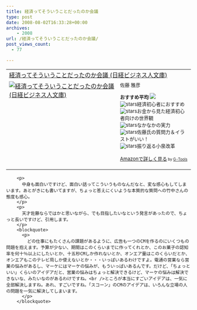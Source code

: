 ```yaml
---
title: 経済ってそういうことだったのか会議
type: post
date: 2008-08-02T16:33:28+00:00
archives:
    - 2008
url: /経済ってそういうことだったのか会議/
post_views_count:
  - 77

---
```

<table cellpadding="5" border="0">
  <tr>
    <td colspan="2">
      <a href="http://www.amazon.co.jp/%E7%B5%8C%E6%B8%88%E3%81%A3%E3%81%A6%E3%81%9D%E3%81%86%E3%81%84%E3%81%86%E3%81%93%E3%81%A8%E3%81%A0%E3%81%A3%E3%81%9F%E3%81%AE%E3%81%8B%E4%BC%9A%E8%AD%B0-%E6%97%A5%E7%B5%8C%E3%83%93%E3%82%B8%E3%83%8D%E3%82%B9%E4%BA%BA%E6%96%87%E5%BA%AB-%E4%BD%90%E8%97%A4-%E9%9B%85%E5%BD%A6/dp/4532191424%3FSubscriptionId%3D0G91FPYVW6ZGWBH4Y9G2%26tag%3Dkonnokiyotaka-22%26linkCode%3Dxm2%26camp%3D2025%26creative%3D165953%26creativeASIN%3D4532191424" target="_blank">経済ってそういうことだったのか会議 (日経ビジネス人文庫)</a><img height="1" alt="" src="http://www.assoc-amazon.jp/e/ir?t=konnokiyotaka-22&l=ur2&o=9" width="1" border="0" />
    </td>
  </tr>
  
  <tr>
    <td valign="top">
      <a href="http://www.amazon.co.jp/%E7%B5%8C%E6%B8%88%E3%81%A3%E3%81%A6%E3%81%9D%E3%81%86%E3%81%84%E3%81%86%E3%81%93%E3%81%A8%E3%81%A0%E3%81%A3%E3%81%9F%E3%81%AE%E3%81%8B%E4%BC%9A%E8%AD%B0-%E6%97%A5%E7%B5%8C%E3%83%93%E3%82%B8%E3%83%8D%E3%82%B9%E4%BA%BA%E6%96%87%E5%BA%AB-%E4%BD%90%E8%97%A4-%E9%9B%85%E5%BD%A6/dp/4532191424%3FSubscriptionId%3D0G91FPYVW6ZGWBH4Y9G2%26tag%3Dkonnokiyotaka-22%26linkCode%3Dxm2%26camp%3D2025%26creative%3D165953%26creativeASIN%3D4532191424" target="_blank"><img alt="経済ってそういうことだったのか会議 (日経ビジネス人文庫)" src="https://i2.wp.com/ecx.images-amazon.com/images/I/4147P2A2WAL._SL160_.jpg" border="0" data-recalc-dims="1" /></a>
    </td>
    <td valign="top">
      <font size="-1">佐藤 雅彦</p>
      <p>
        <strong>おすすめ平均</strong> <img src="https://i2.wp.com/g-images.amazon.com/images/G/01/detail/stars-4-5.gif" data-recalc-dims="1" /><br /><img alt="stars" src="https://i2.wp.com/g-images.amazon.com/images/G/01/detail/stars-4-0.gif" data-recalc-dims="1" />経済初心者におすすめ<br /><img alt="stars" src="https://i2.wp.com/g-images.amazon.com/images/G/01/detail/stars-4-0.gif" data-recalc-dims="1" />お金から見た経済初心者向けの世界観<br /><img alt="stars" src="https://i0.wp.com/g-images.amazon.com/images/G/01/detail/stars-3-0.gif" data-recalc-dims="1" />なかなかの実力<br /><img alt="stars" src="https://i2.wp.com/g-images.amazon.com/images/G/01/detail/stars-4-0.gif" data-recalc-dims="1" />佐藤氏の質問力＆イラストがいい！<br /><img alt="stars" src="https://i2.wp.com/g-images.amazon.com/images/G/01/detail/stars-4-0.gif" data-recalc-dims="1" />振り返る小泉改革
      </p>
      <p>
        <a href="http://www.amazon.co.jp/%E7%B5%8C%E6%B8%88%E3%81%A3%E3%81%A6%E3%81%9D%E3%81%86%E3%81%84%E3%81%86%E3%81%93%E3%81%A8%E3%81%A0%E3%81%A3%E3%81%9F%E3%81%AE%E3%81%8B%E4%BC%9A%E8%AD%B0-%E6%97%A5%E7%B5%8C%E3%83%93%E3%82%B8%E3%83%8D%E3%82%B9%E4%BA%BA%E6%96%87%E5%BA%AB-%E4%BD%90%E8%97%A4-%E9%9B%85%E5%BD%A6/dp/4532191424%3FSubscriptionId%3D0G91FPYVW6ZGWBH4Y9G2%26tag%3Dkonnokiyotaka-22%26linkCode%3Dxm2%26camp%3D2025%26creative%3D165953%26creativeASIN%3D4532191424" target="_blank">Amazonで詳しく見る</a></font><font size="-2"> by <a href="http://www.goodpic.com/mt/aws/index.html">G-Tools</a></font></td> </tr> </tbody> </table> 
        
        <p>
          中身も面白いですけど、面白い話ってこういうものなんだなと、変な感心もしてしまいます。あとがきにも書いてますが、ちょっと答えにくいような本質的な質問への竹中さんの態度も感心。
        </p>
        <p>
          天才佐藤ならではかと思いながら、でも目指したいなという発言があったので、ちょっと長いですけど、引用します。
        </p>
        <blockquote>
          <p>
            どの仕事にもたくさんの課題があるように、広告も一つのCMを作るのにいくつもの問題を抱えます。予算が少ない、期間はこのくらいまでに作ってくれとか、このお菓子の認知率を何十％以上にしたいとか、十五秒CMしか作れないとか、オンエア量はこのくらいだとか、オンエアもこのテレビ局しか使えないとか・・・いっぱいあるわけですよ。電通の営業なら営業の悩みがあるし、マーケにはマーケの悩みが、もういっぱいあるんです。だけど、「ちょっといい」くらいのアイデアだと、営業の悩みはちょっと解決できるけど、マーケの悩みは解決できないな、みたいなのがあるわけですね。<br />ところが本当にすごいアイデアは、一気に全部解決しますね。あれ、すごいですね。「スコーン」のCMのアイデアは、いろんな立場の人の問題を一気に解決してしまいます。
          </p>
        </blockquote>